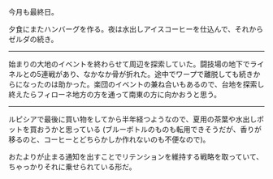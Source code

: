 今月も最終日。

夕食にまたハンバーグを作る。夜は水出しアイスコーヒーを仕込んで、それからゼルダの続き。

---

始まりの大地のイベントを終わらせて周辺を探索していた。闘技場の地下でライネルとの5連戦があり、なかなか骨が折れた。途中でワープで離脱しても続きからになったのは助かった。楽団のイベントの兼ね合いもあるので、台地を探索し終えたらフィローネ地方の方を通って南東の方に向かおうと思う。

---

ルピシアで最後に買い物をしてから半年経つようなので、夏用の茶葉や水出しポットを買おうかと思っている (ブルーボトルのものも転用できそうだが、香りが移るのと、コーヒーとどちらかしか作れないのも不便なので)。

おたよりが止まる通知を出すことでリテンションを維持する戦略を取っていて、ちゃっかりそれに乗せられている形だ。
